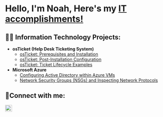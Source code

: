 <h1>Hello, I'm Noah, Here's my <a href="https://linkedin.com/in/noahhenry">IT accomplishments!</a> </h1>

<h2>👨‍💻 Information Technology Projects:</h2>

- <b>osTicket (Help Desk Ticketing System)</b>
  - [osTicket: Prerequisites and Installation](https://github.com/NoahNohan/osticket-prereqs)
  - [osTicket: Post-Installation Configuration](https://github.com/NoahNohan/post-install-config)
  - [osTicket: Ticket Lifecycle Examples](https://github.com/NoahNohan/ticket-lifecycle)
- <b>Microsoft Azure</b>
  - [Configuring Active Directory within Azure VMs](https://github.com/NoahNohan/configure-ad)
  - [Network Security Groups (NSGs) and Inspecting Network Protocols](https://github.com/NoahNohan/azure-network-protocols)

<h2>🤳Connect with me:</h2>

[<img align="left" alt="Josh | LinkedIn" width="22px" src="https://cdn.jsdelivr.net/npm/simple-icons@v3/icons/linkedin.svg" />][linkedin]

[linkedin]: https://linkedin.com/in/noahhenry
